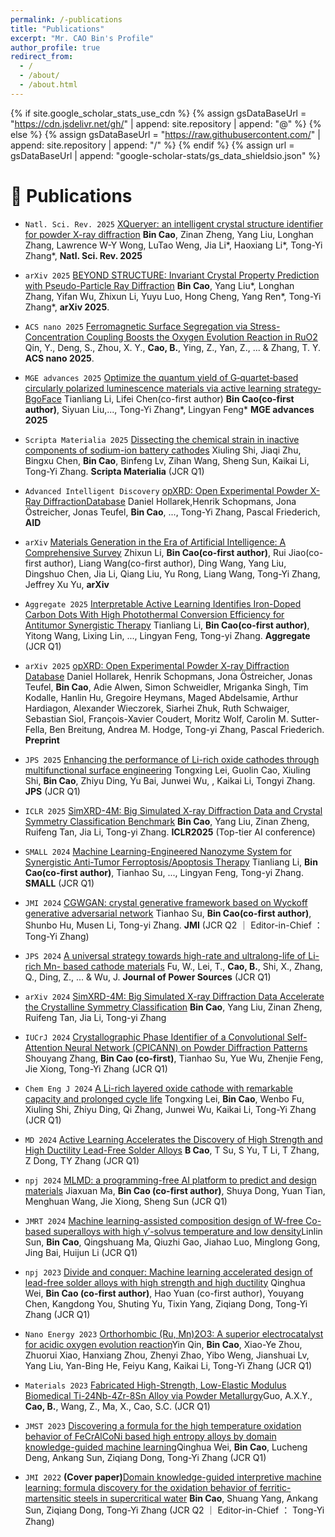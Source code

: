 ```yaml
---
permalink: /-publications
title: "Publications"
excerpt: "Mr. CAO Bin's Profile"
author_profile: true
redirect_from: 
  - /
  - /about/
  - /about.html
---
```


{% if site.google_scholar_stats_use_cdn %}
{% assign gsDataBaseUrl = "https://cdn.jsdelivr.net/gh/" | append: site.repository | append: "@" %}
{% else %}
{% assign gsDataBaseUrl = "https://raw.githubusercontent.com/" | append: site.repository | append: "/" %}
{% endif %}
{% assign url = gsDataBaseUrl | append: "google-scholar-stats/gs_data_shieldsio.json" %}

<span class='anchor' id='-publications'></span>


# 📝 Publications 
- `Natl. Sci. Rev. 2025` [XQueryer: an intelligent crystal structure identifier for powder X-ray diffraction](https://doi.org/10.1093/nsr/nwaf421) **Bin Cao**, Zinan Zheng, Yang Liu, Longhan Zhang, Lawrence W-Y Wong, LuTao Weng, Jia Li*, Haoxiang Li*, Tong-Yi Zhang*, **Natl. Sci. Rev. 2025**


- `arXiv 2025` [BEYOND STRUCTURE: Invariant Crystal Property Prediction with Pseudo-Particle Ray Diffraction](https://arxiv.org/pdf/2509.21778)  **Bin Cao**, Yang Liu*, Longhan Zhang, Yifan Wu, Zhixun Li, Yuyu Luo, Hong Cheng, Yang Ren*, Tong-Yi Zhang*, **arXiv 2025**.


- `ACS nano 2025` [Ferromagnetic Surface Segregation via Stress-Concentration Coupling Boosts the Oxygen Evolution Reaction in RuO2](https://pubs.acs.org/doi/abs/10.1021/acsnano.5c06052)  Qin, Y., Deng, S., Zhou, X. Y., **Cao, B.**, Ying, Z., Yan, Z., ... & Zhang, T. Y.  **ACS nano 2025**.


- `MGE advances 2025` [Optimize the quantum yield of G‐quartet‐based circularly polarized luminescence materials via active learning strategy‐BgoFace](https://onlinelibrary.wiley.com/doi/epdf/10.1002/mgea.70031) Tianliang Li, Lifei Chen(co-first author) **Bin Cao(co-first author)**, Siyuan Liu,..., Tong-Yi Zhang*, Lingyan Feng* **MGE advances 2025** 

- `Scripta Materialia 2025` [Dissecting the chemical strain in inactive components of sodium-ion battery cathodes](https://www.sciencedirect.com/science/article/pii/S1359646225003434?dgcid=coauthor) Xiuling Shi, Jiaqi Zhu, Bingxu Chen, **Bin Cao**, Binfeng Lv, Zihan Wang, Sheng Sun, Kaikai Li, Tong-Yi Zhang. **Scripta Materialia** (JCR Q1)


- `Advanced Intelligent Discovery` [opXRD: Open Experimental Powder X-Ray DiffractionDatabase](https://advanced.onlinelibrary.wiley.com/doi/epdf/10.1002/aidi.202500044) Daniel Hollarek,Henrik Schopmans, Jona Östreicher, Jonas Teufel, **Bin Cao**, ..., Tong-Yi Zhang, Pascal Friederich, **AID**


- `arXiv` [Materials Generation in the Era of Artificial Intelligence: A Comprehensive Survey](https://arxiv.org/pdf/2505.16379) Zhixun Li, **Bin Cao(co-first author)**,  Rui Jiao(co-first author), Liang Wang(co-first author), Ding Wang, Yang Liu, Dingshuo Chen, Jia Li, Qiang Liu, Yu Rong, Liang Wang, Tong-Yi Zhang, Jeffrey Xu Yu, **arXiv**


- `Aggregate 2025` [Interpretable Active Learning Identifies Iron-Doped Carbon Dots With High Photothermal Conversion Efficiency for Antitumor Synergistic Therapy](https://onlinelibrary.wiley.com/doi/epdf/10.1002/agt2.70060) Tianliang Li, **Bin Cao(co-first author)**,  Yitong Wang, Lixing Lin, ..., Lingyan Feng, Tong-yi Zhang. **Aggregate** (JCR Q1)


- `arXiv 2025` [opXRD: Open Experimental Powder X-ray Diffraction Database](https://arxiv.org/abs/2503.05577) Daniel Hollarek, Henrik Schopmans, Jona Östreicher, Jonas Teufel, **Bin Cao**, Adie Alwen, Simon Schweidler, Mriganka Singh, Tim Kodalle, Hanlin Hu, Gregoire Heymans, Maged Abdelsamie, Arthur Hardiagon, Alexander Wieczorek, Siarhei Zhuk, Ruth Schwaiger, Sebastian Siol, François-Xavier Coudert, Moritz Wolf, Carolin M. Sutter-Fella, Ben Breitung, Andrea M. Hodge, Tong-yi Zhang, Pascal Friederich. **Preprint** 

- `JPS 2025` [Enhancing the performance of Li-rich oxide cathodes through multifunctional surface engineering](https://www.sciencedirect.com/science/article/pii/S0378775325005531?via%3Dihub) Tongxing Lei, Guolin Cao, Xiuling Shi, **Bin Cao**, Zhiyu Ding, Yu Bai, Junwei Wu, , Kaikai Li, Tongyi Zhang. **JPS** (JCR Q1)

- `ICLR 2025` [SimXRD-4M: Big Simulated X-ray Diffraction Data and Crystal Symmetry Classification Benchmark](https://openreview.net/pdf?id=mkuB677eMM) **Bin Cao**,  Yang Liu, Zinan Zheng, Ruifeng Tan, Jia Li, Tong-yi Zhang. **ICLR2025** (Top-tier AI conference)


- `SMALL 2024` [Machine Learning-Engineered Nanozyme System for Synergistic Anti-Tumor Ferroptosis/Apoptosis Therapy](https://onlinelibrary.wiley.com/doi/10.1002/smll.202408750) Tianliang Li, **Bin Cao(co-first author)**,  Tianhao Su, ..., Lingyan Feng, Tong-yi Zhang. **SMALL** (JCR Q1)

- `JMI 2024` [CGWGAN: crystal generative framework based on Wyckoff generative adversarial network](https://www.oaepublish.com/articles/jmi.2024.24) Tianhao Su, **Bin Cao(co-first author)**, Shunbo Hu, Musen Li, Tong-yi Zhang. **JMI** (JCR Q2 ｜ Editor-in-Chief ： Tong-Yi Zhang)

- `JPS 2024` [A universal strategy towards high-rate and ultralong-life of Li-rich Mn- based cathode materials](https://www.sciencedirect.com/science/article/pii/S0378775324010966) Fu, W., Lei, T., **Cao, B.**, Shi, X., Zhang, Q., Ding, Z., ... & Wu, J.  **Journal of Power Sources** (JCR Q1)


- `arXiv 2024`   [SimXRD-4M: Big Simulated X-ray Diffraction Data Accelerate the Crystalline Symmetry Classification](https://arxiv.org/html/2406.15469v1) **Bin Cao**, Yang Liu, Zinan Zheng, Ruifeng Tan, Jia Li, Tong-yi Zhang


- `IUCrJ 2024` [Crystallographic Phase Identifier of a Convolutional Self-Attention Neural Network (CPICANN) on Powder Diffraction Patterns](https://doi.org/10.1107/S2052252524005323) Shouyang Zhang, **Bin Cao (co-first)**, Tianhao Su, Yue Wu, Zhenjie Feng, Jie Xiong, Tong-Yi Zhang (JCR Q1)

- `Chem Eng J 2024` [A Li-rich layered oxide cathode with remarkable capacity and prolonged cycle life](https://www.sciencedirect.com/science/article/pii/S1385894724030092) Tongxing Lei, **Bin Cao**, Wenbo Fu, Xiuling Shi, Zhiyu Ding, Qi Zhang, Junwei Wu, Kaikai Li, Tong-Yi Zhang (JCR Q1)

- `MD 2024` [Active Learning Accelerates the Discovery of High Strength and High Ductility Lead-Free Solder Alloys](https://doi.org/10.1016/j.matdes.2024.112921) **B Cao**, T Su, S Yu, T Li, T Zhang, Z Dong, TY Zhang (JCR Q1)

- `npj 2024` [MLMD: a programming-free AI platform to predict and design materials](https://www.nature.com/articles/s41524-024-01243-4) Jiaxuan Ma, **Bin Cao (co-first author)**, Shuya Dong, Yuan Tian, Menghuan Wang, Jie Xiong, Sheng Sun (JCR Q1)

- `JMRT 2024` [Machine learning-assisted composition design of W-free Co-based superalloys with high γ′-solvus temperature and low density](https://www.sciencedirect.com/science/article/pii/S2238785424000401?via%3Dihub)Linlin Sun, **Bin Cao**, Qingshuang Ma, Qiuzhi Gao, Jiahao Luo, Minglong Gong, Jing Bai, Huijun Li (JCR Q1)


- `npj 2023` [Divide and conquer: Machine learning accelerated design of lead-free solder alloys with high strength and high ductility](https://www.nature.com/articles/s41524-023-01150-0) Qinghua Wei, **Bin Cao (co-first author)**, Hao Yuan (co-first author), Youyang Chen, Kangdong You, Shuting Yu, Tixin Yang, Ziqiang Dong, Tong-Yi Zhang (JCR Q1)

- `Nano Energy 2023` [Orthorhombic (Ru, Mn)2O3: A superior electrocatalyst for acidic oxygen evolution reaction](https://www.sciencedirect.com/science/article/pii/S2211285523005645?via%3Dihub)Yin Qin, **Bin Cao**, Xiao-Ye Zhou, Zhuorui Xiao, Hanxiang Zhou, Zhenyi Zhao, Yibo Weng, Jianshuai Lv, Yang Liu, Yan-Bing He, Feiyu Kang, Kaikai Li, Tong-Yi Zhang (JCR Q1)

- `Materials 2023` [Fabricated High-Strength, Low-Elastic Modulus Biomedical Ti-24Nb-4Zr-8Sn Alloy via Powder Metallurgy](https://www.mdpi.com/1996-1944/16/10/3845)Guo, A.X.Y., **Cao, B.**, Wang, Z., Ma, X., Cao, S.C. (JCR Q1)

- `JMST 2023` [Discovering a formula for the high temperature oxidation behavior of FeCrAlCoNi based high entropy alloys by domain knowledge-guided machine learning](https://www.sciencedirect.com/science/article/pii/S1005030223000622?via%3Dihub)Qinghua Wei, **Bin Cao**, Lucheng Deng, Ankang Sun, Ziqiang Dong, Tong-Yi Zhang (JCR Q1)

- `JMI 2022` **(Cover paper)**[Domain knowledge-guided interpretive machine learning: formula discovery for the oxidation behavior of ferritic-martensitic steels in supercritical water](https://www.oaepublish.com/articles/jmi.2022.04) **Bin Cao**, Shuang Yang, Ankang Sun, Ziqiang Dong, Tong-Yi Zhang (JCR Q2 ｜ Editor-in-Chief ： Tong-Yi Zhang)

